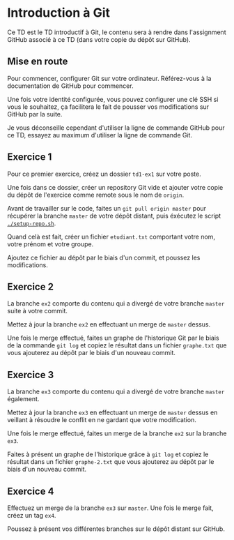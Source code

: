 Introduction à Git
==================

Ce TD est le TD introductif à Git, le contenu sera à rendre dans l'assignment GitHub associé à ce TD (dans votre copie du dépôt sur GitHub).

Mise en route
-------------

Pour commencer, configurer Git sur votre ordinateur. Référez-vous à la documentation de GitHub pour commencer.

Une fois votre identité configurée, vous pouvez configurer une clé SSH si vous le souhaitez, ça facilitera le fait de pousser vos modifications sur GitHub par la suite.

Je vous déconseille cependant d'utiliser la ligne de commande GitHub pour ce TD, essayez au maximum d'utiliser la ligne de commande Git.

Exercice 1
----------

Pour ce premier exercice, créez un dossier `td1-ex1` sur votre poste.

Une fois dans ce dossier, créer un repository Git vide et ajouter votre copie du dépôt de l'exercice comme remote sous le nom de `origin`.

Avant de travailler sur le code, faites un `git pull origin master` pour récupérer la branche `master` de votre dépôt distant, puis éxécutez le script [`./setup-repo.sh`](./setup-repo.sh).

Quand celà est fait, créer un fichier `etudiant.txt` comportant votre nom, votre prénom et votre groupe.

Ajoutez ce fichier au dépôt par le biais d'un commit, et poussez les modifications.

Exercice 2
----------

La branche `ex2` comporte du contenu qui a divergé de votre branche `master` suite à votre commit.

Mettez à jour la branche `ex2` en effectuant un merge de `master` dessus.

Une fois le merge effectué, faites un graphe de l'historique Git par le biais de la commande `git log` et copiez le résultat dans un fichier `graphe.txt` que vous ajouterez au dépôt par le biais d'un nouveau commit.

Exercice 3
----------

La branche `ex3` comporte du contenu qui a divergé de votre branche `master` également.

Mettez à jour la branche `ex3` en effectuant un merge de `master` dessus en veillant à résoudre le conflit en ne gardant que votre modification.

Une fois le merge effectué, faites un merge de la branche `ex2` sur la branche `ex3`.

Faites à présent un graphe de l'historique grâce à `git log` et copiez le résultat dans un fichier `graphe-2.txt` que vous ajouterez au dépôt par le biais d'un nouveau commit.

Exercice 4
----------

Effectuez un merge de la branche `ex3` sur `master`. Une fois le merge fait, créez un tag `ex4`.

Poussez à présent vos différentes branches sur le dépôt distant sur GitHub.
